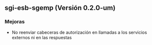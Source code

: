 ## sgi-esb-sgemp (Versión 0.2.0-um)

### Mejoras
* No reenviar cabeceras de autorización en llamadas a los servicios externos ni en las respuestas
